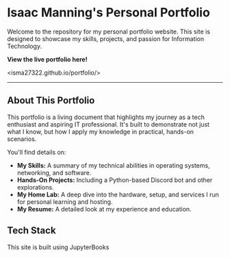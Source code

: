 # Isaac Manning's Personal Portfolio

Welcome to the repository for my personal portfolio website. This site is designed to showcase my skills, projects, and passion for Information Technology.

**View the live portfolio here!**


<isma27322.github.io/portfolio/>


---

## About This Portfolio

This portfolio is a living document that highlights my journey as a tech enthusiast and aspiring IT professional. It's built to demonstrate not just what I know, but how I apply my knowledge in practical, hands-on scenarios.

You'll find details on:
*   **My Skills:** A summary of my technical abilities in operating systems, networking, and software.
*   **Hands-On Projects:** Including a Python-based Discord bot and other explorations.
*   **My Home Lab:** A deep dive into the hardware, setup, and services I run for personal learning and hosting.
*   **My Resume:** A detailed look at my experience and education.

## Tech Stack

This site is built using JupyterBooks
